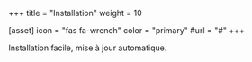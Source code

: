 +++
title = "Installation"
weight = 10

[asset]
  icon = "fas fa-wrench"
  color = "primary"
  #url = "#"
+++

Installation facile, mise à jour automatique.
